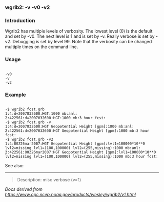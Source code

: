 
### wgrib2: -v -v0 -v2



### Introduction



Wgrib2 has multiple levels of verbosity. The lowest level (0) is
the default and set by
-v0. The next level is 1 and is set by
-v. Really verbose is set by
-v2. Debugging is set by level 99.
Note that the verbosity can be changed multiple times on
the command line.

### Usage




```

-v0
-v
-v2

```

### Example




```

-$ wgrib2 fcst.grb
1:4:d=2007032600:HGT:1000 mb:anl:
2:422561:d=2007032600:HGT:1000 mb:3 hour fcst:
-$ wgrib2 fcst.grb -v
1:4:d=2007032600:HGT Geopotential Height [gpm]:1000 mb:anl:
2:422561:d=2007032600:HGT Geopotential Height [gpm]:1000 mb:3 hour fcst:
-$ wgrib2 fcst.grb -v2
1:4:00Z26mar2007:HGT Geopotential Height [gpm]:lvl1=100000*10**0 lvl2=missing lvl1=(100,100000) lvl2=(255,missing):1000 mb:anl:
2:422561:00Z26mar2007:HGT Geopotential Height [gpm]:lvl1=100000*10**0 lvl2=missing lvl1=(100,100000) lvl2=(255,missing):1000 mb:3 hour fcst:

```



See also:








----

>Description: misc         verbose (v=1)

_Docs derived from <https://www.cpc.ncep.noaa.gov/products/wesley/wgrib2/v1.html>_